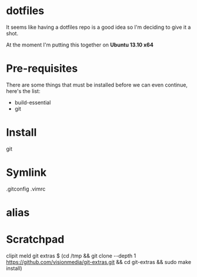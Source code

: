 # dotfiles

It seems like having a dotfiles repo is a good idea so I'm deciding to give it a shot. 

At the moment I'm putting this together on **Ubuntu 13.10 x64**

# Pre-requisites
There are some things that must be installed before we can even continue, here's the list:

* build-essential
* git

# Install
git

# Symlink
.gitconfig
.vimrc

# alias

# Scratchpad
clipit
meld
git extras
    $ (cd /tmp && git clone --depth 1 https://github.com/visionmedia/git-extras.git && cd git-extras && sudo make install)